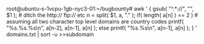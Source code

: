  root@ubuntu-s-1vcpu-1gb-nyc3-01:~/bugbounty# awk '
        {
                gsub( "^.*://", "", $1 );      # ditch the http://  ftp:// etc
                n = split( $1, a, "." );
                if( length( a[n] ) == 2 )       # assuming all two character top level domains are country codes
                        printf( "%s.%s.%s\n", a[n-2], a[n-1], a[n] );
                else
                        printf( "%s.%s\n",  a[n-1], a[n] );
        }
' domains.txt | sort -u >>subdomain
